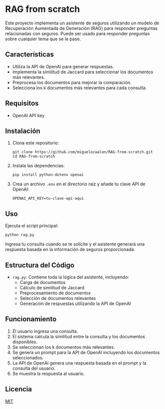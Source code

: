 # RAG from scratch

Este proyecto implementa un asistente de seguros utilizando un modelo de Recuperación Aumentada de Generación (RAG) para responder preguntas relacionadas con seguros.
Puede ser usado para responder preguntas sobre cualquier tema que se le pase.

## Características

- Utiliza la API de OpenAI para generar respuestas.
- Implementa la similitud de Jaccard para seleccionar los documentos más relevantes.
- Preprocesa los documentos para mejorar la comparación.
- Selecciona los k documentos más relevantes para cada consulta.

## Requisitos

- OpenAI API key

## Instalación

1. Clona este repositorio:
   ```
   git clone https://github.com/miguelozaalon/RAG-from-scratch.git
   cd RAG-from-scratch
   ```

2. Instala las dependencias:
   ```
   pip install python-dotenv openai
   ```

3. Crea un archivo `.env` en el directorio raíz y añade tu clave API de OpenAI:
   ```
   OPENAI_API_KEY=tu-clave-api-aqui
   ```

## Uso

Ejecuta el script principal:

```
python rag.py
```

Ingresa tu consulta cuando se te solicite y el asistente generará una respuesta basada en la información de seguros proporcionada.

## Estructura del Código

- `rag.py`: Contiene toda la lógica del asistente, incluyendo:
  - Carga de documentos
  - Cálculo de similitud de Jaccard
  - Preprocesamiento de documentos
  - Selección de documentos relevantes
  - Generación de respuestas utilizando la API de OpenAI

## Funcionamiento

1. El usuario ingresa una consulta.
2. El sistema calcula la similitud entre la consulta y los documentos disponibles.
3. Se seleccionan los k documentos más relevantes.
4. Se genera un prompt para la API de OpenAI incluyendo los documentos seleccionados.
5. La API de OpenAI genera una respuesta basada en el prompt y la consulta del usuario.
6. Se muestra la respuesta al usuario.


## Licencia

[MIT](https://choosealicense.com/licenses/mit/)
